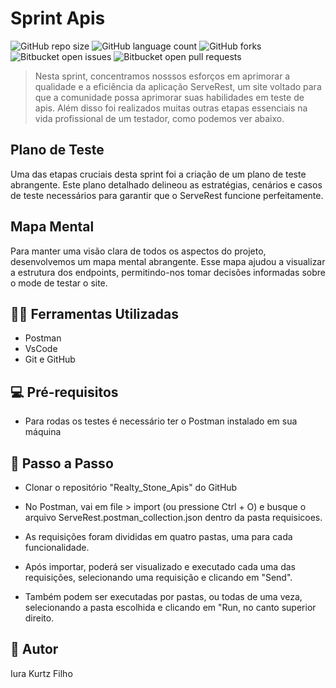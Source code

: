 # Sprint Apis

![GitHub repo size](https://img.shields.io/github/repo-size/iuricode/README-template?style=for-the-badge)
![GitHub language count](https://img.shields.io/github/languages/count/iuricode/README-template?style=for-the-badge)
![GitHub forks](https://img.shields.io/github/forks/iuricode/README-template?style=for-the-badge)
![Bitbucket open issues](https://img.shields.io/bitbucket/issues/iuricode/README-template?style=for-the-badge)
![Bitbucket open pull requests](https://img.shields.io/bitbucket/pr-raw/iuricode/README-template?style=for-the-badge)


> Nesta sprint, concentramos nosssos esforços em aprimorar a qualidade e a eficiência da aplicação ServeRest, um site voltado para que a comunidade possa aprimorar suas habilidades em teste de apis. Além disso foi realizados muitas outras etapas essenciais na vida profissional de um testador, como podemos ver abaixo.

## Plano de Teste

Uma das etapas cruciais desta sprint foi a criação de um plano de teste abrangente. Este plano detalhado delineou as estratégias, cenários e casos de teste necessários para garantir que o ServeRest funcione perfeitamente.

## Mapa Mental

Para manter uma visão clara de todos os aspectos do projeto, desenvolvemos um mapa mental abrangente. Esse mapa ajudou a visualizar a estrutura dos endpoints, permitindo-nos tomar decisões informadas sobre o mode de testar o site.

## 👨‍💻 Ferramentas Utilizadas

* Postman
* VsCode
* Git e GitHub


## 💻 Pré-requisitos

* Para rodas os testes é necessário ter o Postman instalado em sua máquina

## 🚀 Passo a Passo

* Clonar o repositório "Realty_Stone_Apis" do GitHub

* No Postman, vai em file > import (ou pressione Ctrl + O) e busque o arquivo ServeRest.postman_collection.json dentro da pasta requisicoes.

* As requisições foram divididas em quatro pastas, uma para cada funcionalidade.

* Após importar, poderá ser visualizado e executado cada uma das requisições, selecionando uma requisição e clicando em "Send".

* Também podem ser executadas por pastas, ou todas de uma veza, selecionando a pasta escolhida e clicando em "Run, no canto superior direito.


## 🤝 Autor

Iura Kurtz Filho


